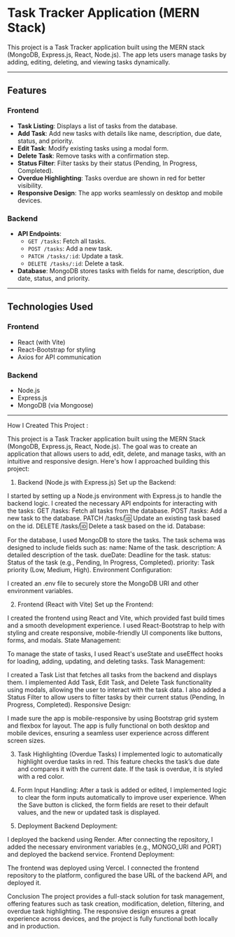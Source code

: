 # Task Tracker Application (MERN Stack)

This project is a Task Tracker application built using the MERN stack (MongoDB, Express.js, React, Node.js). The app lets users manage tasks by adding, editing, deleting, and viewing tasks dynamically.

---

## Features

### Frontend
- **Task Listing**: Displays a list of tasks from the database.
- **Add Task**: Add new tasks with details like name, description, due date, status, and priority.
- **Edit Task**: Modify existing tasks using a modal form.
- **Delete Task**: Remove tasks with a confirmation step.
- **Status Filter**: Filter tasks by their status (Pending, In Progress, Completed).
- **Overdue Highlighting**: Tasks overdue are shown in red for better visibility.
- **Responsive Design**: The app works seamlessly on desktop and mobile devices.

### Backend
- **API Endpoints**:
  - `GET /tasks`: Fetch all tasks.
  - `POST /tasks`: Add a new task.
  - `PATCH /tasks/:id`: Update a task.
  - `DELETE /tasks/:id`: Delete a task.
- **Database**: MongoDB stores tasks with fields for name, description, due date, status, and priority.

---

## Technologies Used

### Frontend
- React (with Vite)
- React-Bootstrap for styling
- Axios for API communication

### Backend
- Node.js
- Express.js
- MongoDB (via Mongoose)

---

How I Created This Project :

This project is a Task Tracker application built using the MERN Stack (MongoDB, Express.js, React, Node.js). The goal was to create an application that allows users to add, edit, delete, and manage tasks, with an intuitive and responsive design. Here's how I approached building this project:

1. Backend (Node.js with Express.js)
Set up the Backend:

I started by setting up a Node.js environment with Express.js to handle the backend logic.
I created the necessary API endpoints for interacting with the tasks:
GET /tasks: Fetch all tasks from the database.
POST /tasks: Add a new task to the database.
PATCH /tasks/:id: Update an existing task based on the id.
DELETE /tasks/:id: Delete a task based on the id.
Database:

For the database, I used MongoDB to store the tasks. The task schema was designed to include fields such as:
name: Name of the task.
description: A detailed description of the task.
dueDate: Deadline for the task.
status: Status of the task (e.g., Pending, In Progress, Completed).
priority: Task priority (Low, Medium, High).
Environment Configuration:

I created an .env file to securely store the MongoDB URI and other environment variables.

2. Frontend (React with Vite)
Set up the Frontend:

I created the frontend using React and Vite, which provided fast build times and a smooth development experience.
I used React-Bootstrap to help with styling and create responsive, mobile-friendly UI components like buttons, forms, and modals.
State Management:

To manage the state of tasks, I used React's useState and useEffect hooks for loading, adding, updating, and deleting tasks.
Task Management:

I created a Task List that fetches all tasks from the backend and displays them.
I implemented Add Task, Edit Task, and Delete Task functionality using modals, allowing the user to interact with the task data.
I also added a Status Filter to allow users to filter tasks by their current status (Pending, In Progress, Completed).
Responsive Design:

I made sure the app is mobile-responsive by using Bootstrap grid system and flexbox for layout.
The app is fully functional on both desktop and mobile devices, ensuring a seamless user experience across different screen sizes.

3. Task Highlighting (Overdue Tasks)
I implemented logic to automatically highlight overdue tasks in red. This feature checks the task’s due date and compares it with the current date. If the task is overdue, it is styled with a red color.

4. Form Input Handling:
After a task is added or edited, I implemented logic to clear the form inputs automatically to improve user experience.
When the Save button is clicked, the form fields are reset to their default values, and the new or updated task is displayed.

5. Deployment
Backend Deployment:

I deployed the backend using Render. After connecting the repository, I added the necessary environment variables (e.g., MONGO_URI and PORT) and deployed the backend service.
Frontend Deployment:

The frontend was deployed using Vercel. I connected the frontend repository to the platform, configured the base URL of the backend API, and deployed it.

Conclusion
The project provides a full-stack solution for task management, offering features such as task creation, modification, deletion, filtering, and overdue task highlighting. The responsive design ensures a great experience across devices, and the project is fully functional both locally and in production.